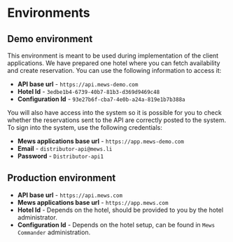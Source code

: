 # Environments

## Demo environment

This environment is meant to be used during implementation of the client applications. We have prepared one hotel where you can fetch availability and create reservation. You can use the following information to access it:

* **API base url** - `https://api.mews-demo.com`
* **Hotel Id** - `3edbe1b4-6739-40b7-81b3-d369d9469c48`
* **Configuration Id** - `93e27b6f-cba7-4e0b-a24a-819e1b7b388a`

You will also have access into the system so it is possible for you to check whether the reservations sent to the API are correctly posted to the system. To sign into the system, use the following credentials:

* **Mews applications base url** - `https://app.mews-demo.com`
* **Email** - `distributor-api@mews.li`
* **Password** - `Distributor-api1`

## Production environment

* **API base url** - `https://api.mews.com`
* **Mews applications base url** - `https://app.mews.com`
* **Hotel Id** - Depends on the hotel, should be provided to you by the hotel administrator.
* **Configuration Id** - Depends on the hotel setup, can be found in `Mews Commander` administration.

